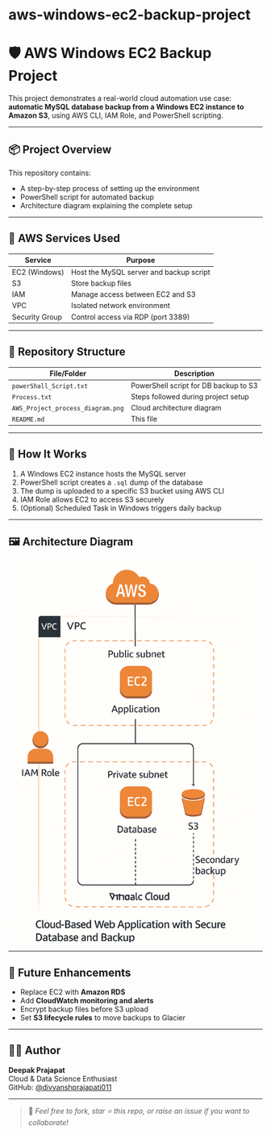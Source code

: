 # aws-windows-ec2-backup-project
# 🛡️ AWS Windows EC2 Backup Project

This project demonstrates a real-world cloud automation use case: **automatic MySQL database backup from a Windows EC2 instance to Amazon S3**, using AWS CLI, IAM Role, and PowerShell scripting.

---

## 📦 Project Overview

This repository contains:
- A step-by-step process of setting up the environment
- PowerShell script for automated backup
- Architecture diagram explaining the complete setup

---

## 🔧 AWS Services Used

| Service     | Purpose                                     |
|-------------|---------------------------------------------|
| EC2 (Windows) | Host the MySQL server and backup script   |
| S3          | Store backup files                         |
| IAM         | Manage access between EC2 and S3            |
| VPC         | Isolated network environment                |
| Security Group | Control access via RDP (port 3389)       |

---

## 📁 Repository Structure

| File/Folder                 | Description                              |
|----------------------------|------------------------------------------|
| `powerShall_Script.txt`    | PowerShell script for DB backup to S3    |
| `Process.txt`              | Steps followed during project setup      |
| `AWS_Project_process_diagram.png` | Cloud architecture diagram        |
| `README.md`                | This file                                |

---

## 🧪 How It Works

1. A Windows EC2 instance hosts the MySQL server
2. PowerShell script creates a `.sql` dump of the database
3. The dump is uploaded to a specific S3 bucket using AWS CLI
4. IAM Role allows EC2 to access S3 securely
5. (Optional) Scheduled Task in Windows triggers daily backup

---

## 🖼️ Architecture Diagram

![Architecture](AWS_Project_process_diagram.png)

---

## 🚀 Future Enhancements

- Replace EC2 with **Amazon RDS**
- Add **CloudWatch monitoring and alerts**
- Encrypt backup files before S3 upload
- Set **S3 lifecycle rules** to move backups to Glacier

---

## 🙋‍♂️ Author

**Deepak Prajapat**  
Cloud & Data Science Enthusiast  
GitHub: [@divyanshprajapati011](https://github.com/divyanshprajapati011)

---

> 📢 *Feel free to fork, star ⭐ this repo, or raise an issue if you want to collaborate!*
